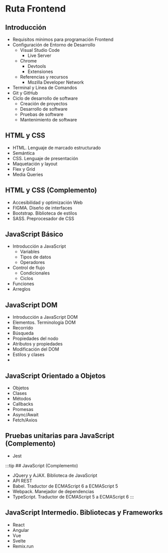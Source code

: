 <!-- 
- Curso de Computación Básica
- Curso Gratis de Programación Básica
- Curso Básico de Algoritmos y Pensamiento Lógico
- Curso de Introducción a la Web: Historia y Funcionamiento de Internet
- Fundamentos de Ingeniería de Software 
- Curso de flujo de desarrollo moderno CodeStream
- Curso de programación orientada a objetos
-->

# Ruta Frontend

## Introducción
- Requisitos mínimos para programación Frontend
- Configuración de Entorno de Desarrollo 
    + Visual Studio Code
        - Live Server
    + Chrome
        - Devtools
        - Extensiones
    + Referencias y recursos 
        - Mozilla Developer Network
- Terminal y Línea de Comandos
- Git y GitHub
- Ciclo de desarrollo de software
    + Creación de proyectos
    + Desarrollo de software
    + Pruebas de software
    + Mantenimiento de software

## HTML y CSS
- HTML. Lenguaje de marcado estructurado
- Semántica
- CSS. Lenguaje de presentación
- Maquetación y layout
- Flex y Grid
- Media Queries

## HTML y CSS (Complemento)
- Accesibilidad y optimización Web
- FIGMA. Diseño de interfaces
- Bootstrap. Biblioteca de estilos
- SASS. Preprocesador de CSS

## JavaScript Básico
- Introducción a JavaScript
    + Variables
    + Tipos de datos
    + Operadores
- Control de flujo
    + Condicionales
    + Ciclos
- Funciones
- Arreglos

## JavaScript DOM
- Introducción a JavaScript DOM
- Elementos. Terminología DOM
- Recorrido
- Búsqueda
- Propiedades del nodo
- Atributos y propiedades
- Modificación del DOM
- Estilos y clases
-

## JavaScript Orientado a Objetos
- Objetos
- Clases
- Métodos
- Callbacks
- Promesas
- Async/Await
- Fetch/Axios

## Pruebas unitarias para JavaScript (Complemento)
-   Jest

:::tip ## JavaScript (Complemento)
- JQuery y AJAX. Biblioteca de JavaScript
- API REST
- Babel. Traductor de ECMAScript 6 a ECMAScript 5
- Webpack. Manejador de dependencias
- TypeScript. Traductor de ECMAScript 5 a ECMAScript 6
:::

## JavaScript Intermedio. Bibliotecas y Frameworks
- React
- Angular
- Vue
- Svelte
- Remix.run
